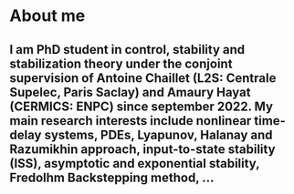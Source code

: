 # About me

## I am PhD student in control, stability and stabilization theory under the conjoint supervision of Antoine Chaillet (L2S: Centrale Supelec, Paris Saclay)  and Amaury Hayat (CERMICS: ENPC) since september 2022.   My main research interests include nonlinear time-delay systems, PDEs, Lyapunov, Halanay and Razumikhin approach, input-to-state stability (ISS), asymptotic and exponential stability, Fredolhm Backstepping method, ...
